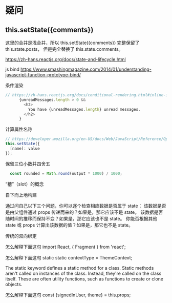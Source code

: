 # 疑问

## this.setState({comments})

这里的合并是浅合并，所以 this.setState({comments}) 完整保留了 this.state.posts， 但是完全替换了 this.state.comments。

<https://zh-hans.reactjs.org/docs/state-and-lifecycle.html>

js bind
<https://www.smashingmagazine.com/2014/01/understanding-javascript-function-prototype-bind/>

条件渲染

```js
// https://zh-hans.reactjs.org/docs/conditional-rendering.html#inline-if-with-logical--operator
      {unreadMessages.length > 0 &&
        <h2>
          You have {unreadMessages.length} unread messages.
        </h2>
      }
```

计算属性名称

```js
// https://developer.mozilla.org/en-US/docs/Web/JavaScript/Reference/Operators/Object_initializer#Computed_property_names
this.setState({
  [name]: value
});
```

保留三位小数并四舍五

```js
  const rounded = Math.round(output * 1000) / 1000;
```

“槽”（slot）的概念

自下而上地构建

通过问自己以下三个问题，你可以逐个检查相应数据是否属于 state：
该数据是否是由父组件通过 props 传递而来的？如果是，那它应该不是 state。
该数据是否随时间的推移而保持不变？如果是，那它应该也不是 state。
你能否根据其他 state 或 props 计算出该数据的值？如果是，那它也不是 state。

传统的双向绑定

怎么解释下面这句
import React, { Fragment } from 'react';

怎么解释下面这句 static
static contextType = ThemeContext;

The static keyword defines a static method for a class.
Static methods aren't called on instances of the class.
Instead, they're called on the class itself.
These are often utility functions, such as functions to create or clone objects.

怎么解释下面这句
const {signedInUser, theme} = this.props;
